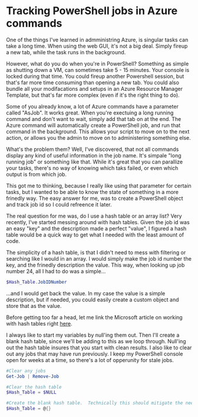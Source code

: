 # Tracking PowerShell jobs in Azure commands

One of the things I've learned in admministring Azure, is singular tasks can take a long time.  When using the web GUI, it's not a big deal.  Simply fireup a new tab, while the task runs in the background.

However, what do you do when you're in PowerShell?  Something as simple as shutting down a VM, can sometimes take 5 - 15 minutes.  Your console is locked during that time.  You could fireup another Powershell session, but that's far more time consuming than opening a new tab.  You could also bundle all your modifacations and setups in an Azure Resource Manager Template, but that's far more complex (even if it's the right thing to do).

Some of you already know, a lot of Azure commands have a parameter called "AsJob".  It works great.  When you're exectuing a long running command and don't want to wait, simply add that tab on at the end.  The Azure command will automatically create a PowerShell job, and run that command in the background.  This allows your script to move on to the next action, or allows you the admin to move on to administering something else.

What's the problem them?  Well, I've discovered, that not all commands display any kind of useful information in the job name.  It's simpale "long running job" or something like that.  While it's great that you can parallize your tasks, there's no way of knowing which taks failed, or even which output is from which job.

This got me to thinking, because I really like using that parameter for certain tasks, but I wanted to be able to know the state of something in a more frinedly way.  The easy answer for me, was to create a PowerShell object and track job id so I could refreence it later.

The real question for me was, do I use a hash table or an array list?  Very recently, I've started messing around with hash tables.  Given the job id was an easy "key" and the description made a perfect "value", I figured a hash table would be a quick way to get what I needed with the least amount of code.

The simplicity of a hash table, is that I didn't need to mess with filtering or searching like I would in an array.  I would simply make the job id number the key, and the frinedly description the value.  This way, when looking up job number 24, all I had to do was a simple...

```PowerShell
$Hash_Table.JobIDNumber
```

...and I would get back the value.  In my case the value is a simple description, but if needed, you could easily create a custom object and store that as the value.

Before getting too far a head, let me link the Microsoft article on working with hash tables right [here](https://docs.microsoft.com/en-us/powershell/module/microsoft.powershell.core/about/about_hash_tables?view=powershell-7).  


I always like to start my variables by null'ing them out.  Then I'll create a blank hash table, since we'll be adding to this as we loop through.  Null'ing out the hash table insures that you start with clean results.  I also like to clear out any jobs that may have run previously.  I keep my PowerShell console open for weeks at a time, so there's a lot of opperunity for stale jobs.

```PowerShell
#Clear any jobs
Get-Job | Remove-Job

#Clear the hash table
$Hash_Table = $NULL

#Create the blank hash table.  Technically this should mitigate the need for null'ing it out, but call me paranoid I guess.
$Hash_Table = @{}
```







